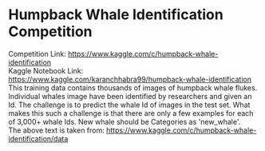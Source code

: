 # Humpback Whale Identification Competition

Competition Link: https://www.kaggle.com/c/humpback-whale-identification
<Br>
Kaggle Notebook Link: https://www.kaggle.com/karanchhabra99/humpback-whale-identification
<Br>
This training data contains thousands of images of humpback whale flukes. Individual whales image have been identified by researchers and given an Id. The challenge is to predict the whale Id of images in the test set. What makes this such a challenge is that there are only a few examples for each of 3,000+ whale Ids. New whale should be Categories as 'new_whale'.
<Br>
The above text is taken from: https://www.kaggle.com/c/humpback-whale-identification/data
